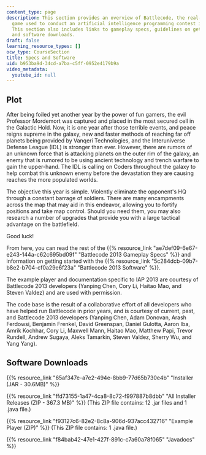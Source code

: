 ```yaml
---
content_type: page
description: This section provides an overview of Battlecode, the real-time strategy
  game used to conduct an artificial intelligence programming contest in the course.
  This section also includes links to gameplay specs, guidelines on getting started,
  and software downloads.
draft: false
learning_resource_types: []
ocw_type: CourseSection
title: Specs and Software
uid: b953ba9d-34cd-a7ba-c5ff-0952e4179b9a
video_metadata:
  youtube_id: null
---
```

## Plot

After being foiled yet another year by the power of fun gamers, the evil Professor Mordemort was captured and placed in the most secured cell in the Galactic Hold. Now, it is one year after those terrible events, and peace reigns supreme in the galaxy, new and faster methods of reaching far off planets being provided by Vanqeri Technologies, and the Interuniverse Defense League (IDL) is stronger than ever. However, there are rumors of an unknown force that is attacking planets on the outer rim of the galaxy, an enemy that is rumored to be using ancient technology and trench warfare to gain the upper-hand. The IDL is calling on Coders throughout the galaxy to help combat this unknown enemy before the devastation they are causing reaches the more populated worlds.

The objective this year is simple. Violently eliminate the opponent's HQ through a constant barrage of soldiers. There are many encampments across the map that may aid in this endeavor, allowing you to fortify positions and take map control. Should you need them, you may also research a number of upgrades that provide you with a large tactical advantage on the battlefield.

Good luck!

From here, you can read the rest of the {{% resource_link "ae7def09-6e67-e243-144a-c62c695bd09f" "Battlecode 2013 Gameplay Specs" %}} and information on getting started with the {{% resource_link "5c284dcb-09b7-b8e2-b704-cf0a29e6f23a" "Battlecode 2013 Software" %}}.

The example player and documentation specific to IAP 2013 are courtesy of Battlecode 2013 developers (Yanping Chen, Cory Li, Haitao Mao, and Steven Valdez) and are used with permission.

The code base is the result of a collaborative effort of all developers who have helped run Battlecode in prior years, and is courtesy of current, past, and Battlecode 2013 developers (Yanping Chen, Adam Donovan, Arash Ferdowsi, Benjamin Frenkel, David Greenspan, Daniel Gulotta, Aaron Iba, Amrik Kochhar, Cory Li, Maxwell Mann, Haitao Mao, Matthew Papi, Trevor Rundell, Andrew Sugaya, Aleks Tamarkin, Steven Valdez, Sherry Wu, and Yang Yang).

## Software Downloads

{{% resource_link "65af347e-a7e2-494e-8bb9-77d65b730e4b" "Installer (JAR - 30.6MB)" %}}

{{% resource_link "ffd73155-1a47-4ca8-8c72-f997887b8dbb" "All Installer Releases (ZIP - 367.3 MB)" %}} (This ZIP file contains: 12 .jar files and 1 .java file.)

{{% resource_link "f93127c6-82e2-8c8a-906d-937acc432716" "Example Player (ZIP)" %}} (This ZIP file contains: 1 .java file.)

{{% resource_link "f84bab42-47e1-427f-891c-c7a60a78f065" "Javadocs" %}}